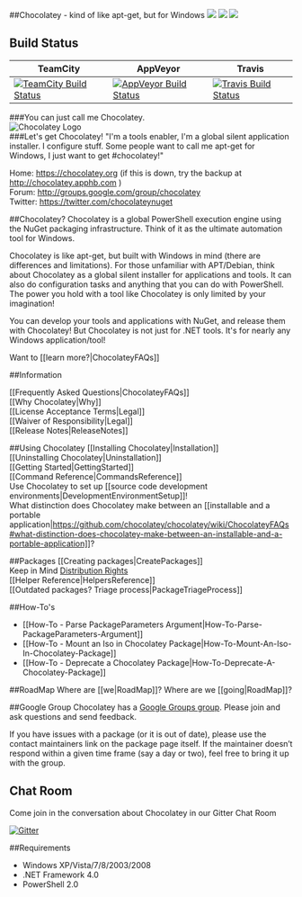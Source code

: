 ##Chocolatey - kind of like apt-get, but for Windows 
[![](http://img.shields.io/chocolatey/dt/chocolatey.svg)](https://chocolatey.org/packages/chocolatey) [![](http://img.shields.io/chocolatey/v/chocolatey.svg)](https://chocolatey.org/packages/chocolatey) [![](http://img.shields.io/gittip/Chocolatey.svg)](https://www.gittip.com/Chocolatey/) 

## Build Status

TeamCity  | AppVeyor | Travis
------------- | ------------- | -------------
[![TeamCity Build Status](http://img.shields.io/teamcity/codebetter/bt429.svg)](http://teamcity.codebetter.com/viewType.html?buildTypeId=bt429)  | [![AppVeyor Build Status](https://ci.appveyor.com/api/projects/status/jfxywa3xuwowt20w/branch/master?svg=true)](https://ci.appveyor.com/project/ferventcoder/choco/branch/master) | [![Travis Build Status](https://travis-ci.org/chocolatey/choco.svg?branch=master)](https://travis-ci.org/chocolatey/choco)

###You can just call me Chocolatey.  
![Chocolatey Logo](https://github.com/chocolatey/chocolatey/wiki/images/chocolateyicon.gif "Chocolatey")  
###Let's get Chocolatey!
"I'm a tools enabler, I'm a global silent application installer. I configure stuff. Some people want to call me apt-get for Windows, I just want to get #chocolatey!"  
  
Home: https://chocolatey.org (if this is down, try the backup at http://chocolatey.apphb.com )  
Forum: http://groups.google.com/group/chocolatey  
Twitter: https://twitter.com/chocolateynuget  
  
##Chocolatey?
Chocolatey is a global PowerShell execution engine using the NuGet packaging infrastructure. Think of it as the ultimate automation tool for Windows.  
  
Chocolatey is like apt-get, but built with Windows in mind (there are differences and limitations). For those unfamiliar with APT/Debian, think about Chocolatey as a global silent installer for applications and tools. It can also do configuration tasks and anything that you can do with PowerShell. The power you hold with a tool like Chocolatey is only limited by your imagination!  
  
You can develop your tools and applications with NuGet, and release them with Chocolatey! But Chocolatey is not just for .NET tools. It's for nearly any Windows application/tool!  

Want to [[learn more?|ChocolateyFAQs]]  

##Information

[[Frequently Asked Questions|ChocolateyFAQs]]  
[[Why Chocolatey|Why]]  
[[License Acceptance Terms|Legal]]  
[[Waiver of Responsibility|Legal]]  
[[Release Notes|ReleaseNotes]]

##Using Chocolatey
[[Installing Chocolatey|Installation]]  
[[Uninstalling Chocolatey|Uninstallation]]  
[[Getting Started|GettingStarted]]  
[[Command Reference|CommandsReference]]  
Use Chocolatey to set up [[source code development environments|DevelopmentEnvironmentSetup]]!  
What distinction does Chocolatey make between an [[installable and a portable application|https://github.com/chocolatey/chocolatey/wiki/ChocolateyFAQs#what-distinction-does-chocolatey-make-between-an-installable-and-a-portable-application]]?   
  
##Packages
[[Creating packages|CreatePackages]]  
Keep in Mind [Distribution Rights](https://github.com/chocolatey/chocolatey/wiki/Legal#wiki-distributions-aka-chocolatey-packages)  
[[Helper Reference|HelpersReference]]  
[[Outdated packages? Triage process|PackageTriageProcess]]

##How-To's
* [[How-To - Parse PackageParameters Argument|How-To-Parse-PackageParameters-Argument]]
* [[How-To - Mount an Iso in Chocolatey Package|How-To-Mount-An-Iso-In-Chocolatey-Package]]
* [[How-To - Deprecate a Chocolatey Package|How-To-Deprecate-A-Chocolatey-Package]]

##RoadMap
Where are [[we|RoadMap]]? Where are we [[going|RoadMap]]?
  
##Google Group
Chocolatey has a [Google Groups group](http://groups.google.com/group/chocolatey). Please join and ask questions and send feedback.
  
If you have issues with a package (or it is out of date), please use the contact maintainers link on the package page itself. If the maintainer doesn’t respond within a given time frame (say a day or two), feel free to bring it up with the group.  

## Chat Room

Come join in the conversation about Chocolatey in our Gitter Chat Room

[![Gitter](https://badges.gitter.im/Join%20Chat.svg)](https://gitter.im/chocolatey/choco?utm_source=badge&utm_medium=badge&utm_campaign=pr-badge&utm_content=badge)
  
##Requirements
 * Windows XP/Vista/7/8/2003/2008  
 * .NET Framework 4.0  
 * PowerShell 2.0
